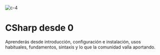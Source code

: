 <span>![c-4](https://github.com/puertalex/Grupo-de-estudio-CSharp-desde-0/assets/47542001/27b7a991-0b52-4516-a3cd-78b7cb3c07e4)</span>
#  CSharp desde 0
Aprenderás desde introducción, configuración e instalación, usos habituales, fundamentos, sintaxis y lo que la comunidad valla aportando.
